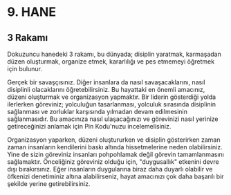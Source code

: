 # 9. HANE
## 3 Rakamı

Dokuzuncu hanedeki 3 rakamı, bu dünyada; disiplin yaratmak, karmaşadan düzen oluşturmak, organize etmek, kararlılığı ve pes etmemeyi öğretmek için bulunur.

Gerçek bir savaşçısınız. Diğer insanlara da nasıl savaşacaklarını, nasıl disiplinli olacaklarını öğretebilirsiniz. Bu hayattaki en önemli amacınız, düzeni oluşturmak ve organizasyon yapmaktır. Bir liderin gösterdiği yolda ilerlerken göreviniz; yolculuğun tasarlanması, yolculuk sırasında disiplinin sağlanması ve zorluklar karşısında yılmadan devam edilmesinin sağlanmasıdır. Bu amacınıza nasıl ulaşacağınızı ve görevinizi nasıl yerinize getireceğinizi anlamak için Pin Kodu'nuzu incelemelisiniz.

Organizasyon yaparken, düzeni oluştururken ve disiplin gösterirken zaman zaman insanların kendilerini baskı altında hissetmelerine neden olabilirsiniz. Yine de sizin göreviniz insanları pohpohlamak değil görevin tamamlanmasını sağlamaktır. Önceliğiniz göreviniz olduğu için, "duygusallık" etkenini devre dışı bırakırsınız. Eğer insanların duygularına biraz daha duyarlı olabilir ve öfkenizi denetiminiz altına alabilirseniz, hayat amacınızı çok daha başarılı bir şekilde yerine getirebilirsiniz. 
